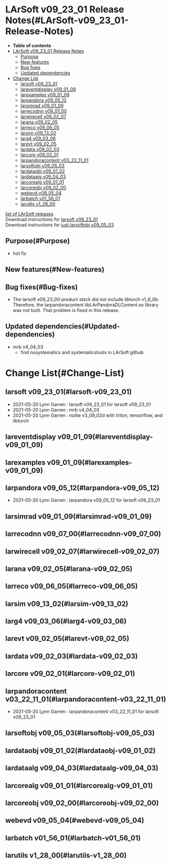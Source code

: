 LArSoft v09\_23\_01 Release Notes(#LArSoft-v09_23_01-Release-Notes)
======================================================================

-   **Table of contents**
-   [LArSoft v09\_23\_01 Release Notes](#LArSoft-v09_23_01-Release-Notes)
    -   [Purpose](#Purpose)
    -   [New features](#New-features)
    -   [Bug fixes](#Bug-fixes)
    -   [Updated dependencies](#Updated-dependencies)
-   [Change List](#Change-List)
    -   [larsoft v09\_23\_01](#larsoft-v09_23_01)
    -   [lareventdisplay v09\_01\_09](#lareventdisplay-v09_01_09)
    -   [larexamples v09\_01\_09](#larexamples-v09_01_09)
    -   [larpandora v09\_05\_12](#larpandora-v09_05_12)
    -   [larsimrad v09\_01\_09](#larsimrad-v09_01_09)
    -   [larrecodnn v09\_07\_00](#larrecodnn-v09_07_00)
    -   [larwirecell v09\_02\_07](#larwirecell-v09_02_07)
    -   [larana v09\_02\_05](#larana-v09_02_05)
    -   [larreco v09\_06\_05](#larreco-v09_06_05)
    -   [larsim v09\_13\_02](#larsim-v09_13_02)
    -   [larg4 v09\_03\_06](#larg4-v09_03_06)
    -   [larevt v09\_02\_05](#larevt-v09_02_05)
    -   [lardata v09\_02\_03](#lardata-v09_02_03)
    -   [larcore v09\_02\_01](#larcore-v09_02_01)
    -   [larpandoracontent v03\_22\_11\_01](#larpandoracontent-v03_22_11_01)
    -   [larsoftobj v09\_05\_03](#larsoftobj-v09_05_03)
    -   [lardataobj v09\_01\_02](#lardataobj-v09_01_02)
    -   [lardataalg v09\_04\_03](#lardataalg-v09_04_03)
    -   [larcorealg v09\_01\_01](#larcorealg-v09_01_01)
    -   [larcoreobj v09\_02\_00](#larcoreobj-v09_02_00)
    -   [webevd v09\_05\_04](#webevd-v09_05_04)
    -   [larbatch v01\_56\_01](#larbatch-v01_56_01)
    -   [larutils v1\_28\_00](#larutils-v1_28_00)

[list of LArSoft releases](LArSoft_release_list)\
Download instructions for [larsoft v09\_23\_01](http://scisoft.fnal.gov/scisoft/bundles/larsoft/v09_23_01/larsoft-v09_23_01.html)\
Download instructions for [just larsoftobj v09\_05\_03](http://scisoft.fnal.gov/scisoft/bundles/larsoftobj/v09_05_03/larsoftobj-v09_05_03.html)

Purpose(#Purpose)
--------------------

-   hot fix

New features(#New-features)
------------------------------

Bug fixes(#Bug-fixes)
------------------------

-   The larsoft v09\_23\_00 product stack did not include libtorch v1\_6\_0b. Therefore, the larpandoracontent libLArPandoraDLContent.so library was not built. That problem is fixed in this release.

Updated dependencies(#Updated-dependencies)
----------------------------------------------

-   mrb v4\_04\_03
    -   find nusystematics and systematicstools in LArSoft github

Change List(#Change-List)
============================

larsoft v09\_23\_01(#larsoft-v09_23_01)
------------------------------------------

-   2021-05-20 Lynn Garren : larsoft v09\_23\_01 for larsoft v09\_23\_01
-   2021-05-20 Lynn Garren : mrb v4\_04\_03
-   2021-05-20 Lynn Garren : nulite v3\_09\_02d with triton, tensorflow, and libtorch

lareventdisplay v09\_01\_09(#lareventdisplay-v09_01_09)
----------------------------------------------------------

larexamples v09\_01\_09(#larexamples-v09_01_09)
--------------------------------------------------

larpandora v09\_05\_12(#larpandora-v09_05_12)
------------------------------------------------

-   2021-05-20 Lynn Garren : larpandora v09\_05\_12 for larsoft v09\_23\_01

larsimrad v09\_01\_09(#larsimrad-v09_01_09)
----------------------------------------------

larrecodnn v09\_07\_00(#larrecodnn-v09_07_00)
------------------------------------------------

larwirecell v09\_02\_07(#larwirecell-v09_02_07)
--------------------------------------------------

larana v09\_02\_05(#larana-v09_02_05)
----------------------------------------

larreco v09\_06\_05(#larreco-v09_06_05)
------------------------------------------

larsim v09\_13\_02(#larsim-v09_13_02)
----------------------------------------

larg4 v09\_03\_06(#larg4-v09_03_06)
--------------------------------------

larevt v09\_02\_05(#larevt-v09_02_05)
----------------------------------------

lardata v09\_02\_03(#lardata-v09_02_03)
------------------------------------------

larcore v09\_02\_01(#larcore-v09_02_01)
------------------------------------------

larpandoracontent v03\_22\_11\_01(#larpandoracontent-v03_22_11_01)
---------------------------------------------------------------------

-   2021-05-20 Lynn Garren : larpandoracontent v03\_22\_11\_01 for larsoft v09\_23\_01

larsoftobj v09\_05\_03(#larsoftobj-v09_05_03)
------------------------------------------------

lardataobj v09\_01\_02(#lardataobj-v09_01_02)
------------------------------------------------

lardataalg v09\_04\_03(#lardataalg-v09_04_03)
------------------------------------------------

larcorealg v09\_01\_01(#larcorealg-v09_01_01)
------------------------------------------------

larcoreobj v09\_02\_00(#larcoreobj-v09_02_00)
------------------------------------------------

webevd v09\_05\_04(#webevd-v09_05_04)
----------------------------------------

larbatch v01\_56\_01(#larbatch-v01_56_01)
--------------------------------------------

larutils v1\_28\_00(#larutils-v1_28_00)
------------------------------------------

